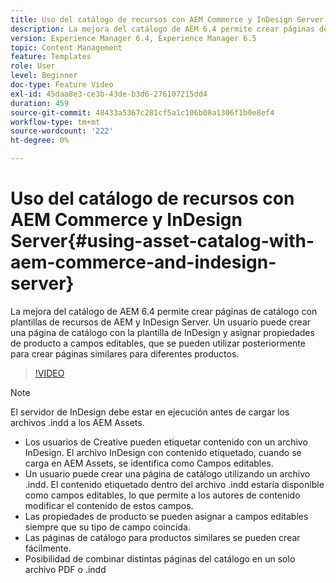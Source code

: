 ```yaml
---
title: Uso del catálogo de recursos con AEM Commerce y InDesign Server
description: La mejora del catálogo de AEM 6.4 permite crear páginas de catálogo con plantillas de recursos de AEM y InDesign Server.  Un usuario puede crear una página de catálogo con la plantilla de InDesign y asignar propiedades de producto a campos editables, que se pueden utilizar posteriormente para crear páginas similares para diferentes productos.
version: Experience Manager 6.4, Experience Manager 6.5
topic: Content Management
feature: Templates
role: User
level: Beginner
doc-type: Feature Video
exl-id: 45daa8e3-ce3b-43de-b3d6-276107215dd4
duration: 459
source-git-commit: 48433a5367c281cf5a1c106b08a1306f1b0e8ef4
workflow-type: tm+mt
source-wordcount: '222'
ht-degree: 0%

---
```


# Uso del catálogo de recursos con AEM Commerce y InDesign Server{#using-asset-catalog-with-aem-commerce-and-indesign-server}

La mejora del catálogo de AEM 6.4 permite crear páginas de catálogo con plantillas de recursos de AEM y InDesign Server.  Un usuario puede crear una página de catálogo con la plantilla de InDesign y asignar propiedades de producto a campos editables, que se pueden utilizar posteriormente para crear páginas similares para diferentes productos.

>[!VIDEO](https://video.tv.adobe.com/v/39302?quality=12&learn=on&captions=spa)

>[!NOTE]
>
>El servidor de InDesign debe estar en ejecución antes de cargar los archivos \.indd a los AEM Assets.

* Los usuarios de Creative pueden etiquetar contenido con un archivo InDesign. El archivo InDesign con contenido etiquetado, cuando se carga en AEM Assets, se identifica como Campos editables.
* Un usuario puede crear una página de catálogo utilizando un archivo \.indd. El contenido etiquetado dentro del archivo \.indd estaría disponible como campos editables, lo que permite a los autores de contenido modificar el contenido de estos campos.
* Las propiedades de producto se pueden asignar a campos editables siempre que su tipo de campo coincida.
* Las páginas de catálogo para productos similares se pueden crear fácilmente.
* Posibilidad de combinar distintas páginas del catálogo en un solo archivo PDF o \.indd
